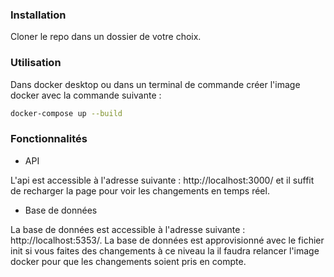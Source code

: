  ### Installation 

 Cloner le repo dans un dossier de votre choix. 

### Utilisation

Dans docker desktop ou dans un terminal de commande créer l'image docker avec la commande suivante : 

```bash
docker-compose up --build
```


### Fonctionnalités

- API 

L'api est accessible à l'adresse suivante : http://localhost:3000/ et il suffit de recharger la page pour voir les changements en temps réel.

- Base de données

La base de données est accessible à l'adresse suivante : http://localhost:5353/. La base de données est approvisionné avec le fichier init si vous faites des changements à ce niveau la il faudra relancer l'image docker pour que les changements soient pris en compte.